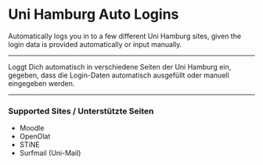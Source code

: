 # Uni Hamburg Auto Logins

Automatically logs you in to a few different Uni Hamburg sites, given the login data is provided automatically or input manually.

---

Loggt Dich automatisch in verschiedene Seiten der Uni Hamburg ein, gegeben, dass die Login-Daten automatisch ausgefüllt oder manuell eingegeben werden.

---

### Supported Sites / Unterstützte Seiten

* Moodle
* OpenOlat
* STiNE
* Surfmail (Uni-Mail)